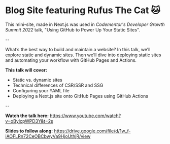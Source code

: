 # Blog Site featuring Rufus The Cat 🐱

This mini-site, made in Next.js was used in _Codementor's Developer Growth Summit 2022_ talk, "Using GitHub to Power Up Your Static Sites".

--

What’s the best way to build and maintain a website? In this talk, we’ll explore static and dynamic sites. Then we’ll dive into deploying static sites and automating your workflow with GitHub Pages and Actions.

**This talk will cover:**
- Static vs. dynamic sites
- Technical differences of CSR/SSR and SSG
- Configuring your YAML file
- Deploying a Next.js site onto GitHub Pages using GitHub Actions

--

**Watch the talk here:** https://www.youtube.com/watch?v=oByIcpWPD3Y&t=2s

**Slides to follow along:** https://drive.google.com/file/d/1w_f-iAOFLRn72CeOBCbwyVa9HjoUthjR/view
